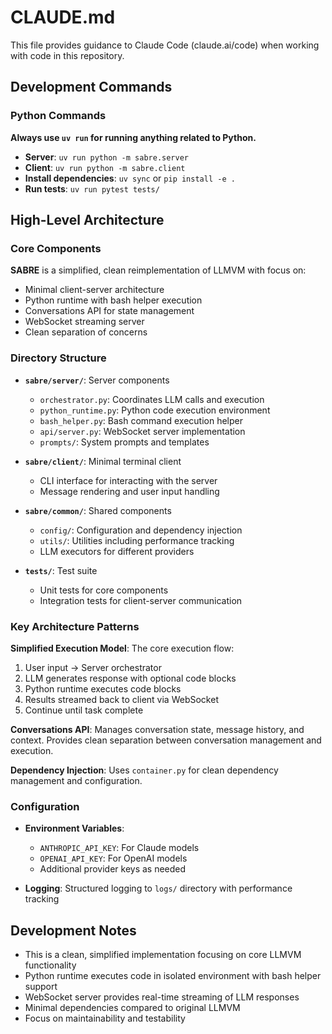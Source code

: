 # CLAUDE.md

This file provides guidance to Claude Code (claude.ai/code) when working with code in this repository.

## Development Commands

### Python Commands
**Always use `uv run` for running anything related to Python.**

- **Server**: `uv run python -m sabre.server`
- **Client**: `uv run python -m sabre.client`
- **Install dependencies**: `uv sync` or `pip install -e .`
- **Run tests**: `uv run pytest tests/`

## High-Level Architecture

### Core Components

**SABRE** is a simplified, clean reimplementation of LLMVM with focus on:
- Minimal client-server architecture
- Python runtime with bash helper execution
- Conversations API for state management
- WebSocket streaming server
- Clean separation of concerns

### Directory Structure

- **`sabre/server/`**: Server components
  - `orchestrator.py`: Coordinates LLM calls and execution
  - `python_runtime.py`: Python code execution environment
  - `bash_helper.py`: Bash command execution helper
  - `api/server.py`: WebSocket server implementation
  - `prompts/`: System prompts and templates

- **`sabre/client/`**: Minimal terminal client
  - CLI interface for interacting with the server
  - Message rendering and user input handling

- **`sabre/common/`**: Shared components
  - `config/`: Configuration and dependency injection
  - `utils/`: Utilities including performance tracking
  - LLM executors for different providers

- **`tests/`**: Test suite
  - Unit tests for core components
  - Integration tests for client-server communication

### Key Architecture Patterns

**Simplified Execution Model**: The core execution flow:
1. User input → Server orchestrator
2. LLM generates response with optional code blocks
3. Python runtime executes code blocks
4. Results streamed back to client via WebSocket
5. Continue until task complete

**Conversations API**: Manages conversation state, message history, and context. Provides clean separation between conversation management and execution.

**Dependency Injection**: Uses `container.py` for clean dependency management and configuration.

### Configuration

- **Environment Variables**:
  - `ANTHROPIC_API_KEY`: For Claude models
  - `OPENAI_API_KEY`: For OpenAI models
  - Additional provider keys as needed

- **Logging**: Structured logging to `logs/` directory with performance tracking

## Development Notes

- This is a clean, simplified implementation focusing on core LLMVM functionality
- Python runtime executes code in isolated environment with bash helper support
- WebSocket server provides real-time streaming of LLM responses
- Minimal dependencies compared to original LLMVM
- Focus on maintainability and testability
